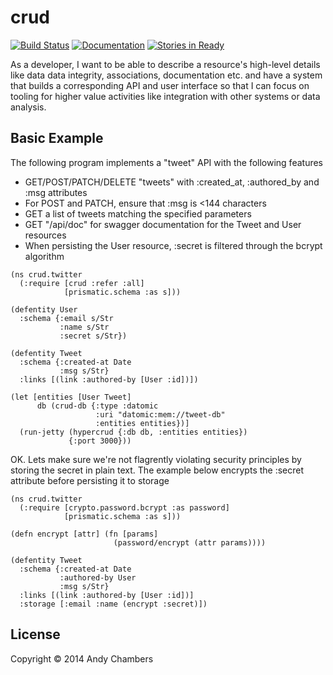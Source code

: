 # crud

[![Build Status](https://img.shields.io/travis/cddr/crud/master.svg)](https://travis-ci.org/cddr/crud)
[![Documentation](http://img.shields.io/badge/documentation-latest-green.svg)](https://cddr.github.io/crud/uberdoc.html)
[![Stories in Ready](https://badge.waffle.io/cddr/crud.png?label=ready&title=Ready)](https://waffle.io/cddr/crud)

As a developer, I want to be able to describe a resource's high-level details
like data data integrity, associations, documentation etc. and have a system
that builds a corresponding API and user interface so that I can focus on tooling
for higher value activities like integration with other systems or data analysis.

## Basic Example

The following program implements a "tweet" API with the following features

 * GET/POST/PATCH/DELETE "tweets" with :created_at, :authored_by and :msg attributes
 * For POST and PATCH, ensure that :msg is <144 characters 
 * GET a list of tweets matching the specified parameters
 * GET "/api/doc" for swagger documentation for the Tweet and User resources
 * When persisting the User resource, :secret is filtered through the bcrypt algorithm

```
(ns crud.twitter
  (:require [crud :refer :all]
            [prismatic.schema :as s]))

(defentity User
  :schema {:email s/Str
           :name s/Str
           :secret s/Str})

(defentity Tweet
  :schema {:created-at Date
           :msg s/Str}
  :links [(link :authored-by [User :id])])

(let [entities [User Tweet]
      db (crud-db {:type :datomic
                   :uri "datomic:mem://tweet-db"
                   :entities entities})]
  (run-jetty (hypercrud {:db db, :entities entities})
             {:port 3000}))
```

OK. Lets make sure we're not flagrently violating security principles
by storing the secret in plain text. The example below encrypts the
:secret attribute before persisting it to storage

```
(ns crud.twitter
  (:require [crypto.password.bcrypt :as password]
            [prismatic.schema :as s]))

(defn encrypt [attr] (fn [params]
                       (password/encrypt (attr params))))

(defentity Tweet
  :schema {:created-at Date
           :authored-by User
           :msg s/Str}
  :links [(link :authored-by [User :id])]
  :storage [:email :name (encrypt :secret)])
```
## License

Copyright © 2014 Andy Chambers

